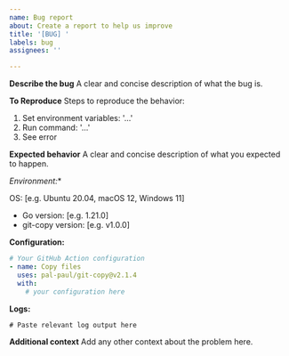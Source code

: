 ```yaml
---
name: Bug report
about: Create a report to help us improve
title: '[BUG] '
labels: bug
assignees: ''

---
```


**Describe the bug**
A clear and concise description of what the bug is.

**To Reproduce**
Steps to reproduce the behavior:

1. Set environment variables: '...'
2. Run command: '...'
3. See error

**Expected behavior**
A clear and concise description of what you expected to happen.

*Environment:**

 OS: [e.g. Ubuntu 20.04, macOS 12, Windows 11]

- Go version: [e.g. 1.21.0]
- git-copy version: [e.g. v1.0.0]

**Configuration:**

```yaml
# Your GitHub Action configuration
- name: Copy files
  uses: pal-paul/git-copy@v2.1.4
  with:
    # your configuration here

```

**Logs:**

```
# Paste relevant log output here
```

**Additional context**
Add any other context about the problem here.
